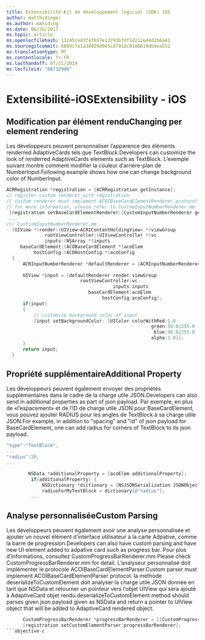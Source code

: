 ```yaml
---
title: Extensibilité-Kit de développement logiciel (SDK) iOS
author: matthidinger
ms.author: mahiding
ms.date: 06/26/2017
ms.topic: article
ms.openlocfilehash: 13245ced3f4f657e13793bfdf1d212e44d2b6a41
ms.sourcegitcommit: 6889c7e1a38029d965c8f91dc9108819dbdea552
ms.translationtype: MT
ms.contentlocale: fr-FR
ms.lasthandoff: 07/31/2019
ms.locfileid: "68732946"
---
```

# <a name="extensibility---ios"></a><span data-ttu-id="31a15-102">Extensibilité-iOS</span><span class="sxs-lookup"><span data-stu-id="31a15-102">Extensibility - iOS</span></span>

## <a name="changing-per-element-rendering"></a><span data-ttu-id="31a15-103">Modification par élément rendu</span><span class="sxs-lookup"><span data-stu-id="31a15-103">Changing per element rendering</span></span>

<span data-ttu-id="31a15-104">Les développeurs peuvent personnaliser l’apparence des éléments renderred AdaptiveCards tels que TextBlock.</span><span class="sxs-lookup"><span data-stu-id="31a15-104">Developers can customize the look of renderred AdaptiveCards elements such as TextBlock.</span></span>
<span data-ttu-id="31a15-105">L’exemple suivant montre comment modifier la couleur d’arrière-plan de NumberInput.</span><span class="sxs-lookup"><span data-stu-id="31a15-105">Following example shows how one can change background color of NumberInput.</span></span>

```objective-c
ACRRegistration *registration = [ACRRegistration getInstance];
// register custom renderer with registration
// custom renderer must implement ACRIBaseCardElementRenderer protocol
// for more information, please refer to CustomInputNumberRenderer.mm
 [registration setBaseCardElementRenderer:[CustomInputNumberRenderer getInstance] cardElementType:ACRNumberInput];
 ...
/// CustiomInputNumberRenderer.mm
- (UIView *)render:(UIView<ACRIContentHoldingView> *)viewGroup
              rootViewController:(UIViewController *)vc
              inputs:(NSArray *)inputs
     baseCardElement:(ACOBaseCardElement *)acoElem
          hostConfig:(ACOHostConfig *)acoConfig
  {
      ACRInputNumberRenderer *defaultRenderer = [ACRInputNumberRenderer getInstance];
 
      UIView *input = [defaultRenderer render:viewGroup
                           rootViewController:vc
                                       inputs:inputs
                              baseCardElement:acoElem
                                   hostConfig:acoConfig];
      if(input)
      {   
          // customize background color of input
          [input setBackgroundColor: [UIColor colorWithRed:1.0
                                                     green:59.0/255.0
                                                      blue:48.0/255.0
                                                     alpha:1.0]];
      }
      return input;
  }
  ```

 ## <a name="additional-property"></a><span data-ttu-id="31a15-106">Propriété supplémentaire</span><span class="sxs-lookup"><span data-stu-id="31a15-106">Additional Property</span></span>

 <span data-ttu-id="31a15-107">Les développeurs peuvent également envoyer des propriétés supplémentaires dans le cadre de la charge utile JSON.</span><span class="sxs-lookup"><span data-stu-id="31a15-107">Developers can also send in additional properties as part of json payload.</span></span>
<span data-ttu-id="31a15-108">Par exemple, en plus de «l’espacement» et de l’ID de charge utile JSON pour BaseCardElement, vous pouvez ajouter RADIUS pour les angles de TextBlock à sa charge utile JSON.</span><span class="sxs-lookup"><span data-stu-id="31a15-108">For example, in addition to "spacing" and "id" of json payload for BaseCardElement, one can add radius for corners of TextBlock to its json payload.</span></span>

 ```objective-c
 "type":"TextBlock",
 ...
 "radius":20,
 ...
 ```

 ```objective-c
         NSData *additionalProperty = [acoElem additionalProperty];
          if(additionalProperty) {
              NSDictionary *dictionary = [NSJSONSerialization JSONObjectWithData:additionalProperty options:NSJSONReadingMutableLeaves error:nil];
              radiusForMyTextBlock = dictionary[@"radius"];
          ...
```
 ## <a name="custom-parsing"></a><span data-ttu-id="31a15-109">Analyse personnalisée</span><span class="sxs-lookup"><span data-stu-id="31a15-109">Custom Parsing</span></span>

<span data-ttu-id="31a15-110">Les développeurs peuvent également avoir une analyse personnalisée et ajouter un nouvel élément d’interface utilisateur à la carte Adpative, comme la barre de progression.</span><span class="sxs-lookup"><span data-stu-id="31a15-110">Developers can also have custom parsing and have new UI element added to adpative card such as progress bar.</span></span> <span data-ttu-id="31a15-111">Pour plus d’informations, consultez CustomProgressBarRenderer.mm.</span><span class="sxs-lookup"><span data-stu-id="31a15-111">Please check CustomProgressBarRenderer.mm for detail.</span></span>
<span data-ttu-id="31a15-112">L’analyseur personnalisé doit implémenter le protocole ACOIBaseCardElementParser.</span><span class="sxs-lookup"><span data-stu-id="31a15-112">Custom parser must implement ACOIBaseCardElementParser protocol.</span></span> <span data-ttu-id="31a15-113">la méthode deserializeToCustomElement doit analyser la charge utile JSON donnée en tant que NSData et retourner un pointeur vers l’objet UIView qui sera ajouté à AdaptiveCard objet rendu.</span><span class="sxs-lookup"><span data-stu-id="31a15-113">deserializeToCustomElement method should parses given json payload given as NSData and return a pointer to UIView object that will be added to AdaptiveCard rendered object.</span></span>

```objective-c
      CustomProgressBarRenderer *progressBarRenderer = [[CustomProgressBarRenderer alloc] init];
      [registration setCustomElementParser:progressBarRenderer];
```objective-c